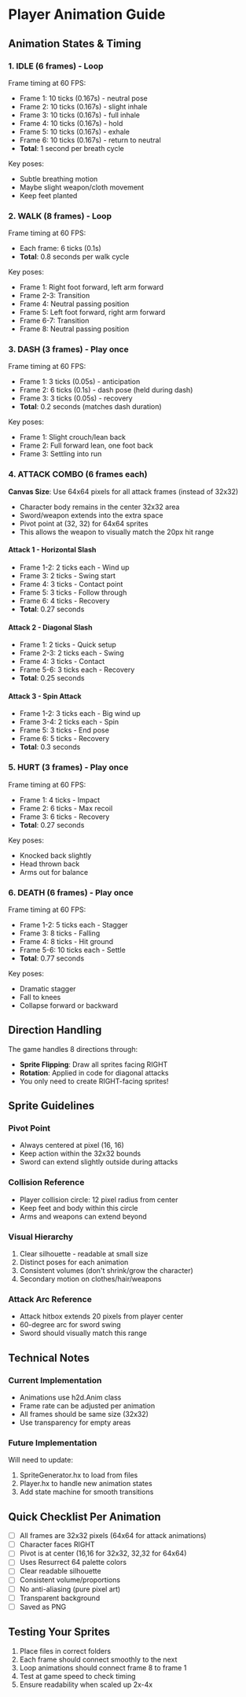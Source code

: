# Player Animation Guide

## Animation States & Timing

### 1. IDLE (6 frames) - Loop
Frame timing at 60 FPS:
- Frame 1: 10 ticks (0.167s) - neutral pose
- Frame 2: 10 ticks (0.167s) - slight inhale
- Frame 3: 10 ticks (0.167s) - full inhale
- Frame 4: 10 ticks (0.167s) - hold
- Frame 5: 10 ticks (0.167s) - exhale
- Frame 6: 10 ticks (0.167s) - return to neutral
- **Total**: 1 second per breath cycle

Key poses:
- Subtle breathing motion
- Maybe slight weapon/cloth movement
- Keep feet planted

### 2. WALK (8 frames) - Loop
Frame timing at 60 FPS:
- Each frame: 6 ticks (0.1s)
- **Total**: 0.8 seconds per walk cycle

Key poses:
- Frame 1: Right foot forward, left arm forward
- Frame 2-3: Transition
- Frame 4: Neutral passing position
- Frame 5: Left foot forward, right arm forward
- Frame 6-7: Transition
- Frame 8: Neutral passing position

### 3. DASH (3 frames) - Play once
Frame timing at 60 FPS:
- Frame 1: 3 ticks (0.05s) - anticipation
- Frame 2: 6 ticks (0.1s) - dash pose (held during dash)
- Frame 3: 3 ticks (0.05s) - recovery
- **Total**: 0.2 seconds (matches dash duration)

Key poses:
- Frame 1: Slight crouch/lean back
- Frame 2: Full forward lean, one foot back
- Frame 3: Settling into run

### 4. ATTACK COMBO (6 frames each)

**Canvas Size**: Use 64x64 pixels for all attack frames (instead of 32x32)
- Character body remains in the center 32x32 area
- Sword/weapon extends into the extra space
- Pivot point at (32, 32) for 64x64 sprites
- This allows the weapon to visually match the 20px hit range

#### Attack 1 - Horizontal Slash
- Frame 1-2: 2 ticks each - Wind up
- Frame 3: 2 ticks - Swing start
- Frame 4: 3 ticks - Contact point
- Frame 5: 3 ticks - Follow through
- Frame 6: 4 ticks - Recovery
- **Total**: 0.27 seconds

#### Attack 2 - Diagonal Slash
- Frame 1: 2 ticks - Quick setup
- Frame 2-3: 2 ticks each - Swing
- Frame 4: 3 ticks - Contact
- Frame 5-6: 3 ticks each - Recovery
- **Total**: 0.25 seconds

#### Attack 3 - Spin Attack
- Frame 1-2: 3 ticks each - Big wind up
- Frame 3-4: 2 ticks each - Spin
- Frame 5: 3 ticks - End pose
- Frame 6: 5 ticks - Recovery
- **Total**: 0.3 seconds

### 5. HURT (3 frames) - Play once
Frame timing at 60 FPS:
- Frame 1: 4 ticks - Impact
- Frame 2: 6 ticks - Max recoil
- Frame 3: 6 ticks - Recovery
- **Total**: 0.27 seconds

Key poses:
- Knocked back slightly
- Head thrown back
- Arms out for balance

### 6. DEATH (6 frames) - Play once
Frame timing at 60 FPS:
- Frame 1-2: 5 ticks each - Stagger
- Frame 3: 8 ticks - Falling
- Frame 4: 8 ticks - Hit ground
- Frame 5-6: 10 ticks each - Settle
- **Total**: 0.77 seconds

Key poses:
- Dramatic stagger
- Fall to knees
- Collapse forward or backward

## Direction Handling

The game handles 8 directions through:
- **Sprite Flipping**: Draw all sprites facing RIGHT
- **Rotation**: Applied in code for diagonal attacks
- You only need to create RIGHT-facing sprites!

## Sprite Guidelines

### Pivot Point
- Always centered at pixel (16, 16)
- Keep action within the 32x32 bounds
- Sword can extend slightly outside during attacks

### Collision Reference
- Player collision circle: 12 pixel radius from center
- Keep feet and body within this circle
- Arms and weapons can extend beyond

### Visual Hierarchy
1. Clear silhouette - readable at small size
2. Distinct poses for each animation
3. Consistent volumes (don't shrink/grow the character)
4. Secondary motion on clothes/hair/weapons

### Attack Arc Reference
- Attack hitbox extends 20 pixels from player center
- 60-degree arc for sword swing
- Sword should visually match this range

## Technical Notes

### Current Implementation
- Animations use h2d.Anim class
- Frame rate can be adjusted per animation
- All frames should be same size (32x32)
- Use transparency for empty areas

### Future Implementation
Will need to update:
1. SpriteGenerator.hx to load from files
2. Player.hx to handle new animation states
3. Add state machine for smooth transitions

## Quick Checklist Per Animation

- [ ] All frames are 32x32 pixels (64x64 for attack animations)
- [ ] Character faces RIGHT
- [ ] Pivot is at center (16,16 for 32x32, 32,32 for 64x64)
- [ ] Uses Resurrect 64 palette colors
- [ ] Clear readable silhouette
- [ ] Consistent volume/proportions
- [ ] No anti-aliasing (pure pixel art)
- [ ] Transparent background
- [ ] Saved as PNG

## Testing Your Sprites

1. Place files in correct folders
2. Each frame should connect smoothly to the next
3. Loop animations should connect frame 8 to frame 1
4. Test at game speed to check timing
5. Ensure readability when scaled up 2x-4x